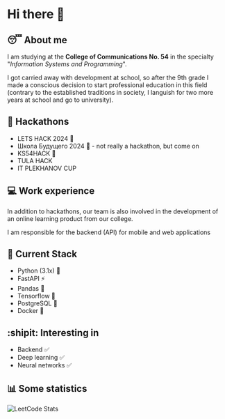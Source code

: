 # Hi there 👋
## :sleeping: About me
I am studying at the **College of Communications No. 54** in the specialty "*Information Systems and Programming*". 

I got carried away with development at school, so after the 9th grade I made a conscious decision to start professional education in this field (contrary to the established traditions in society, I languish for two more years at school and go to university).

## :tada: Hackathons 
- LETS HACK 2024 🥇
- Школа Будущего 2024 🥇 - not really a hackathon, but come on
- KS54HACK 🥇
- TULA HACK
- IT PLEKHANOV CUP

## :computer: Work experience 
In addition to hackathons, our team is also involved in the development of an online learning product from our college. 

I am responsible for the backend (API) for mobile and web applications
## :hammer: Current Stack
- Python (3.1x) :snake:
- FastAPI ⚡
- Pandas :panda_face:
- Tensorflow 🧠
- PostgreSQL 🐘
- Docker :whale2:
  
## :shipit: Interesting in
- Backend :white_check_mark:
- Deep learning :white_check_mark:
- Neural networks :white_check_mark:
## :bar_chart: Some statistics
![LeetCode Stats](https://leetcard.jacoblin.cool/dmaksim?theme=nord&font=ABeeZee&ext=heatmap)
